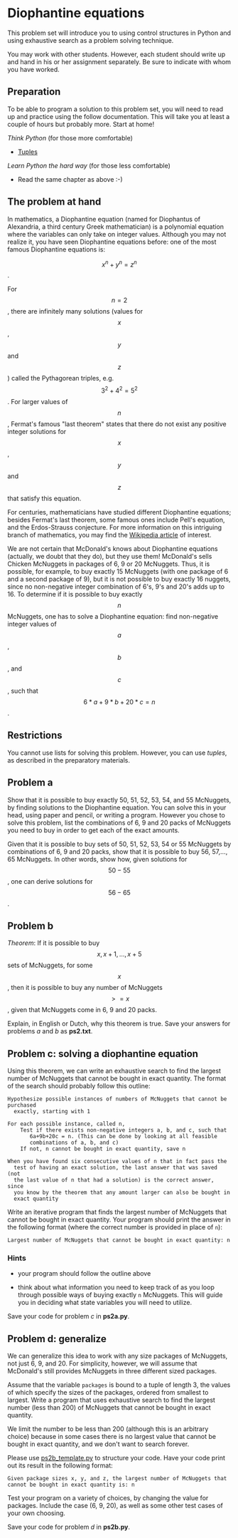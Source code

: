 # Diophantine equations

This problem set will introduce you to using control structures in Python and
using exhaustive search as a problem solving technique.

You may work with other students. However, each student should write up and
hand in his or her assignment separately. Be sure to indicate with whom you
have worked.

## Preparation

To be able to program a solution to this problem set, you will need to read up
and practice using the follow documentation. This will take you at least a couple of hours but probably more. Start at home!

*Think Python* (for those more comfortable)

* [Tuples](http://www.greenteapress.com/thinkpython/html/thinkpython013.html)

*Learn Python the hard way* (for those less comfortable)

* Read the same chapter as above :-)

## The problem at hand

In mathematics, a Diophantine equation (named for Diophantus of Alexandria, a
third century Greek mathematician) is a polynomial equation where the variables
can only take on integer values. Although you may not realize it, you have seen
Diophantine equations before: one of the most famous Diophantine equations is:

$$x^n+y^n=z^n$$.

For $$n=2$$, there are infinitely many solutions (values for $$x$$, $$y$$ and
$$z$$) called the Pythagorean triples, e.g. $$3^2+4^2=5^2$$. For larger values
of $$n$$, Fermat's famous "last theorem" states that there do not exist any
positive integer solutions for $$x$$, $$y$$ and $$z$$ that satisfy this
equation.

For centuries, mathematicians have studied different Diophantine equations;
besides Fermat's last theorem, some famous ones include Pell's equation, and
the Erdos-Strauss conjecture. For more information on this intriguing branch of
mathematics, you may find the [Wikipedia article] of interest.

[Wikipedia article]: http://en.wikipedia.org/wiki/Diophantine_equation

We are not certain that McDonald's knows about Diophantine equations (actually,
we doubt that they do), but they use them! McDonald's sells Chicken McNuggets
in packages of 6, 9 or 20 McNuggets. Thus, it is possible, for example, to buy
exactly 15 McNuggets (with one package of 6 and a second package of 9), but it
is not possible to buy exactly 16 nuggets, since no non-negative integer
combination of 6's, 9's and 20's adds up to 16. To determine if it is possible
to buy exactly $$n$$ McNuggets, one has to solve a Diophantine equation: find
non-negative integer values of $$a$$, $$b$$, and $$c$$, such that
$$6*a+9*b+20*c=n$$.

## Restrictions

You cannot use lists for solving this problem. However, you can use *tuples*, as described in the preparatory materials.

## Problem a

Show that it is possible to buy exactly 50, 51, 52, 53, 54, and 55 McNuggets,
by finding solutions to the Diophantine equation. You can solve this in your
head, using paper and pencil, or writing a program. However you chose to solve
this problem, list the combinations of 6, 9 and 20 packs of McNuggets you need
to buy in order to get each of the exact amounts.

Given that it is possible to buy sets of 50, 51, 52, 53, 54 or 55 McNuggets by
combinations of 6, 9 and 20 packs, show that it is possible to buy 56, 57,...,
65 McNuggets. In other words, show how, given solutions for $$50-55$$, one can
derive solutions for $$56-65$$.

## Problem b

*Theorem*: If it is possible to buy $$x, x+1, ..., x+5$$ sets of McNuggets,
for some $$x$$, then it is possible to buy any number of McNuggets $$>= x$$,
given that McNuggets come in 6, 9 and 20 packs.

Explain, in English or Dutch, why this theorem is true. Save your answers for
problems *a* and *b* as **ps2.txt**.

## Problem c: solving a diophantine equation

Using this theorem, we can write an exhaustive search to find the largest
number of McNuggets that cannot be bought in exact quantity. The format of the
search should probably follow this outline:

    Hypothesize possible instances of numbers of McNuggets that cannot be purchased
      exactly, starting with 1

    For each possible instance, called n,
        Test if there exists non-negative integers a, b, and c, such that
           6a+9b+20c = n. (This can be done by looking at all feasible
           combinations of a, b, and c)
        If not, n cannot be bought in exact quantity, save n

    When you have found six consecutive values of n that in fact pass the
      test of having an exact solution, the last answer that was saved (not 
      the last value of n that had a solution) is the correct answer, since 
      you know by the theorem that any amount larger can also be bought in 
      exact quantity

Write an iterative program that finds the largest number of McNuggets that
cannot be bought in exact quantity. Your program should print the answer in the
following format (where the correct number is provided in place of `n`):

    Largest number of McNuggets that cannot be bought in exact quantity: n

### Hints

* your program should follow the outline above

* think about what information you need to keep track of as you loop through
  possible ways of buying exactly `n` McNuggets. This will guide you in
  deciding what state variables you will need to utilize.

Save your code for problem *c* in **ps2a.py**.

## Problem d: generalize

We can generalize this idea to work with any size packages of McNuggets, not
just 6, 9, and 20. For simplicity, however, we will assume that McDonald's
still provides McNuggets in three different sized packages.

Assume that the variable `packages` is bound to a tuple of length 3, the values
of which specify the sizes of the packages, ordered from smallest to largest.
Write a program that uses exhaustive search to find the largest number (less
than 200) of McNuggets that cannot be bought in exact quantity.

We limit the number to be less than 200 (although this is an arbitrary choice)
because in some cases there is no largest value that cannot be bought in exact
quantity, and we don't want to search forever.

Please use [ps2b_template.py](ps2b_template.py) to structure your code. Have
your code print out its result in the following format:

    Given package sizes x, y, and z, the largest number of McNuggets that cannot be bought in exact quantity is: n

Test your program on a variety of choices, by changing the value for packages.
Include the case (6, 9, 20), as well as some other test cases of your own
choosing.

Save your code for problem *d* in **ps2b.py**.
